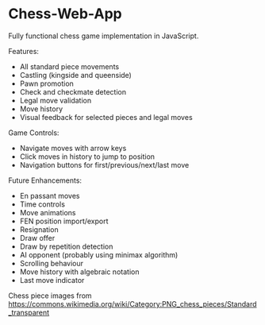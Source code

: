 # Chess-Web-App

Fully functional chess game implementation in JavaScript.

Features:
- All standard piece movements
- Castling (kingside and queenside)
- Pawn promotion
- Check and checkmate detection
- Legal move validation
- Move history
- Visual feedback for selected pieces and legal moves

Game Controls:
- Navigate moves with arrow keys
- Click moves in history to jump to position
- Navigation buttons for first/previous/next/last move

Future Enhancements:
- En passant moves
- Time controls
- Move animations
- FEN position import/export
- Resignation
- Draw offer
- Draw by repetition detection
- AI opponent (probably using minimax algorithm)
- Scrolling behaviour
- Move history with algebraic notation
- Last move indicator

Chess piece images from https://commons.wikimedia.org/wiki/Category:PNG_chess_pieces/Standard_transparent
